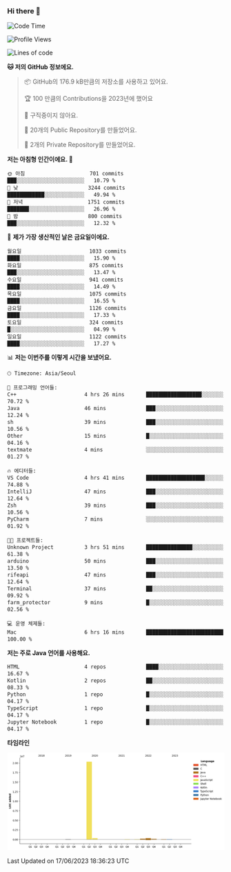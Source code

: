 ### Hi there 👋

<!--
**otm0937/otm0937** is a ✨ _special_ ✨ repository because its `README.md` (this file) appears on your GitHub profile.

Here are some ideas to get you started:

- 🔭 I’m currently working on ...
- 🌱 I’m currently learning ...
- 👯 I’m looking to collaborate on ...
- 🤔 I’m looking for help with ...
- 💬 Ask me about ...
- 📫 How to reach me: ...
- 😄 Pronouns: ...
- ⚡ Fun fact: ...
-->

  <!--START_SECTION:waka-->
![Code Time](http://img.shields.io/badge/Code%20Time-980%20hrs%2035%20mins-blue)

![Profile Views](http://img.shields.io/badge/Profile%20Views-0-blue)

![Lines of code](https://img.shields.io/badge/%EC%A0%80%EB%8A%94%20%EC%97%AC%ED%83%9C%EA%B9%8C%EC%A7%80%20-21.3%20million%20%EC%A4%84%EC%9D%98%20%EC%BD%94%EB%93%9C%EB%A5%BC%20%EC%9E%91%EC%84%B1%ED%96%88%EC%96%B4%EC%9A%94.-blue)

**🐱 저의 GitHub 정보에요.** 

> 📦 GitHub의 176.9 kB만큼의 저장소를 사용하고 있어요. 
 > 
> 🏆 100 만큼의 Contributions을 2023년에 했어요
 > 
> 🚫 구직중이지 않아요.
 > 
> 📜 20개의 Public Repository를 만들었어요. 
 > 
> 🔑 2개의 Private Repository를 만들었어요. 
 > 
**저는 아침형 인간이에요. 🐤** 

```text
🌞 아침                     701 commits         ███░░░░░░░░░░░░░░░░░░░░░░   10.79 % 
🌆 낮　                     3244 commits        ████████████░░░░░░░░░░░░░   49.94 % 
🌃 저녁                     1751 commits        ███████░░░░░░░░░░░░░░░░░░   26.96 % 
🌙 밤　                     800 commits         ███░░░░░░░░░░░░░░░░░░░░░░   12.32 % 
```
📅 **제가 가장 생산적인 날은 금요일이에요.** 

```text
월요일                      1033 commits        ████░░░░░░░░░░░░░░░░░░░░░   15.90 % 
화요일                      875 commits         ███░░░░░░░░░░░░░░░░░░░░░░   13.47 % 
수요일                      941 commits         ████░░░░░░░░░░░░░░░░░░░░░   14.49 % 
목요일                      1075 commits        ████░░░░░░░░░░░░░░░░░░░░░   16.55 % 
금요일                      1126 commits        ████░░░░░░░░░░░░░░░░░░░░░   17.33 % 
토요일                      324 commits         █░░░░░░░░░░░░░░░░░░░░░░░░   04.99 % 
일요일                      1122 commits        ████░░░░░░░░░░░░░░░░░░░░░   17.27 % 
```


📊 **저는 이번주를 이렇게 시간을 보냈어요.** 

```text
🕑︎ Timezone: Asia/Seoul

💬 프로그래밍 언어들: 
C++                      4 hrs 26 mins       ██████████████████░░░░░░░   70.72 % 
Java                     46 mins             ███░░░░░░░░░░░░░░░░░░░░░░   12.24 % 
sh                       39 mins             ███░░░░░░░░░░░░░░░░░░░░░░   10.56 % 
Other                    15 mins             █░░░░░░░░░░░░░░░░░░░░░░░░   04.16 % 
textmate                 4 mins              ░░░░░░░░░░░░░░░░░░░░░░░░░   01.27 % 

🔥 에디터들: 
VS Code                  4 hrs 41 mins       ███████████████████░░░░░░   74.88 % 
IntelliJ                 47 mins             ███░░░░░░░░░░░░░░░░░░░░░░   12.64 % 
Zsh                      39 mins             ███░░░░░░░░░░░░░░░░░░░░░░   10.56 % 
PyCharm                  7 mins              ░░░░░░░░░░░░░░░░░░░░░░░░░   01.92 % 

🐱‍💻 프로젝트들: 
Unknown Project          3 hrs 51 mins       ███████████████░░░░░░░░░░   61.38 % 
arduino                  50 mins             ███░░░░░░░░░░░░░░░░░░░░░░   13.50 % 
rifeapi                  47 mins             ███░░░░░░░░░░░░░░░░░░░░░░   12.64 % 
Terminal                 37 mins             ██░░░░░░░░░░░░░░░░░░░░░░░   09.92 % 
farm_protector           9 mins              █░░░░░░░░░░░░░░░░░░░░░░░░   02.56 % 

💻 운영 체제들: 
Mac                      6 hrs 16 mins       █████████████████████████   100.00 % 
```

**저는 주로 Java 언어를 사용해요.** 

```text
HTML                     4 repos             ████░░░░░░░░░░░░░░░░░░░░░   16.67 % 
Kotlin                   2 repos             ██░░░░░░░░░░░░░░░░░░░░░░░   08.33 % 
Python                   1 repo              █░░░░░░░░░░░░░░░░░░░░░░░░   04.17 % 
TypeScript               1 repo              █░░░░░░░░░░░░░░░░░░░░░░░░   04.17 % 
Jupyter Notebook         1 repo              █░░░░░░░░░░░░░░░░░░░░░░░░   04.17 % 
```



**타임라인**

![Lines of Code chart](https://raw.githubusercontent.com/otm0937/otm0937/main/assets/bar_graph.png)


 Last Updated on 17/06/2023 18:36:23 UTC
<!--END_SECTION:waka-->
